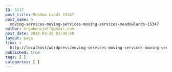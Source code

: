 ```yaml
---
ID: 6227
post_title: Meadow Lands 15347
post_name: >
  moving-services-moving-services-moving-services-meadowlands-15347
author: mrgabonijeff@gmail.com
post_date: 2018-03-28 01:46:50
layout: page
link: >
  http://localhost/wordpress/moving-services-moving-services-moving-services-meadowlands-15347/
published: true
tags: [ ]
categories: [ ]
---
```

